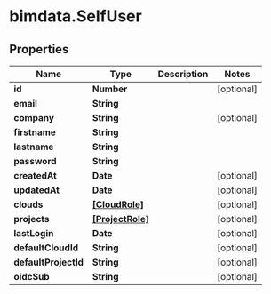 # bimdata.SelfUser

## Properties
Name | Type | Description | Notes
------------ | ------------- | ------------- | -------------
**id** | **Number** |  | [optional] 
**email** | **String** |  | 
**company** | **String** |  | [optional] 
**firstname** | **String** |  | 
**lastname** | **String** |  | 
**password** | **String** |  | 
**createdAt** | **Date** |  | [optional] 
**updatedAt** | **Date** |  | [optional] 
**clouds** | [**[CloudRole]**](CloudRole.md) |  | [optional] 
**projects** | [**[ProjectRole]**](ProjectRole.md) |  | [optional] 
**lastLogin** | **Date** |  | [optional] 
**defaultCloudId** | **String** |  | [optional] 
**defaultProjectId** | **String** |  | [optional] 
**oidcSub** | **String** |  | [optional] 


